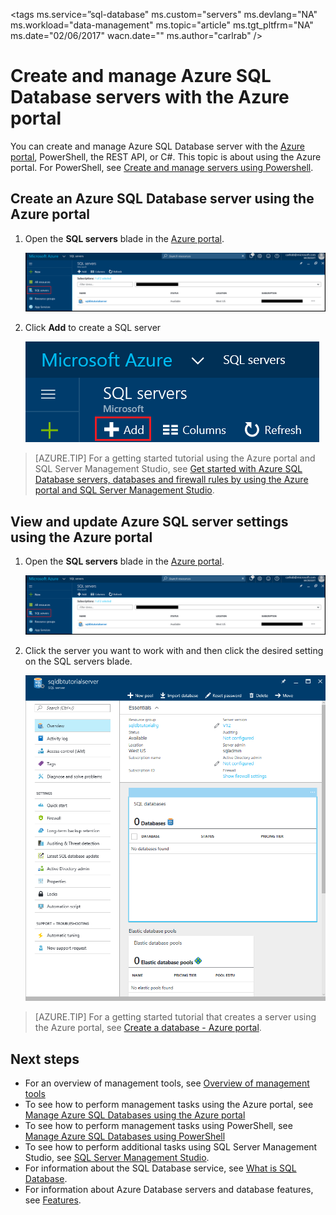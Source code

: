 <properties
    pageTitle="Azure portal: Create and manage Azure SQL Database servers | Azure"
    description="Quick reference on how to create and manage Azure SQL Database servers with the Azure portal."
    services="sql-database"
    documentationcenter=""
    author="CarlRabeler"
    manager="jhubbard"
    editor="" />
<tags
    ms.service=”sql-database"
    ms.custom="servers"
    ms.devlang="NA"
    ms.workload="data-management"
    ms.topic="article"
    ms.tgt_pltfrm="NA"
    ms.date="02/06/2017"
    wacn.date=""
    ms.author="carlrab" />

# Create and manage Azure SQL Database servers with the Azure portal

You can create and manage Azure SQL Database server with the [Azure portal](https://portal.azure.cn/), PowerShell, the REST API, or C#. This topic is about using the Azure portal. For PowerShell, see [Create and manage servers using Powershell](/documentation/articles/sql-database-manage-servers-powershell/).

## Create an Azure SQL Database server using the Azure portal

1. Open the **SQL servers** blade in the [Azure portal](https://portal.azure.cn/). 

    ![sql servers](./media/sql-database-get-started/new-sql-server.png)

2. Click **Add** to create a SQL server

    ![add new sql server](./media/sql-database-get-started/new-sql-server-add.png)

> [AZURE.TIP]
> For a getting started tutorial using the Azure portal and SQL Server Management Studio, see [Get started with Azure SQL Database servers, databases and firewall rules by using the Azure portal and SQL Server Management Studio](/documentation/articles/sql-database-get-started/).
>

## View and update Azure SQL server settings using the Azure portal
1. Open the **SQL servers** blade in the [Azure portal](https://portal.azure.cn/). 

    ![new sql server](./media/sql-database-get-started/new-sql-server.png)

2. Click the server you want to work with and then click the desired setting on the SQL servers blade. 

    ![sql server blade](./media/sql-database-get-started/sql-server-blade.png)

> [AZURE.TIP]
> For a getting started tutorial that creates a server using the Azure portal, see [Create a database - Azure portal](/documentation/articles/sql-database-get-started/).
>

## Next steps
* For an overview of management tools, see [Overview of management tools](/documentation/articles/sql-database-manage-overview/)
* To see how to perform management tasks using the Azure portal, see [Manage Azure SQL Databases using the Azure portal](/documentation/articles/sql-database-manage-portal/)
* To see how to perform management tasks using PowerShell, see [Manage Azure SQL Databases using PowerShell](/documentation/articles/sql-database-manage-powershell/)
* To see how to perform additional tasks using SQL Server Management Studio, see [SQL Server Management Studio](/documentation/articles/sql-database-manage-azure-ssms/).
* For information about the SQL Database service, see [What is SQL Database](/documentation/articles/sql-database-technical-overview/). 
* For information about Azure Database servers and database features, see [Features](/documentation/articles/sql-database-features/).
